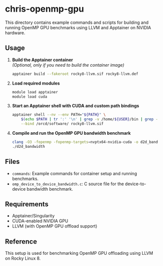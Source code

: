 
# chris-openmp-gpu

This directory contains example commands and scripts for building and running OpenMP GPU benchmarks using LLVM and Apptainer on NVIDIA hardware.

## Usage

1. **Build the Apptainer container**  
   *(Optional, only if you need to build the container image)*  
   ```bash
   apptainer build --fakeroot rocky8-llvm.sif rocky8-llvm.def
   ```

2. **Load required modules**  
   ```bash
   module load apptainer
   module load cuda
   ```

3. **Start an Apptainer shell with CUDA and custom path bindings**  
   ```bash
   apptainer shell --nv --env PATH="${PATH}" \
       $(echo $PATH | tr ':' '\n' | grep -v /home/${USER}/bin | grep -v /usr/bin | awk '{printf "--bind %s ", $1}') \
       --bind /orcd/software/ rocky8-llvm.sif
   ```

4. **Compile and run the OpenMP GPU bandwidth benchmark**  
   ```bash
   clang -O3 -fopenmp -fopenmp-targets=nvptx64-nvidia-cuda -o d2d_bandwidth omp_device_to_device_bandwidth.c
   ./d2d_bandwidth
   ```

## Files

- `commands`: Example commands for container setup and running benchmarks.
- `omp_device_to_device_bandwidth.c`: C source file for the device-to-device bandwidth benchmark.

## Requirements

- Apptainer/Singularity
- CUDA-enabled NVIDIA GPU
- LLVM (with OpenMP GPU offload support)

## Reference

This setup is used for benchmarking OpenMP GPU offloading using LLVM on Rocky Linux 8.

